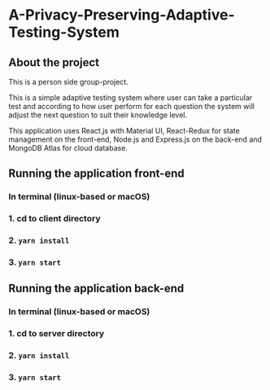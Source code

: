 # A-Privacy-Preserving-Adaptive-Testing-System
## About the project
This is a person side group-project.

This is a simple adaptive testing system where user can take a particular test and according to how user perform for each question the system will adjust the next question to suit their knowledge level.

This application uses React.js with Material UI, React-Redux for state management on the front-end, Node.js and Express.js on the back-end and MongoDB Atlas for cloud database.
## Running the application front-end
### In terminal (linux-based or macOS)
### 1. cd to client directory
### 2. `yarn install`
### 3. `yarn start`

## Running the application back-end
### In terminal (linux-based or macOS)
### 1. cd to server directory
### 2. `yarn install`
### 3. `yarn start`
